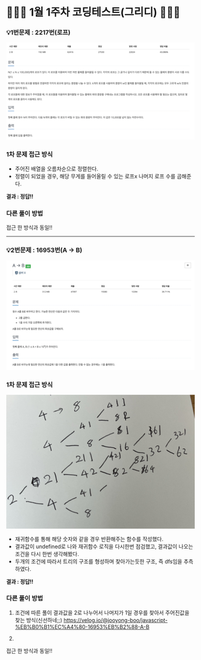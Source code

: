 # 👨🏻‍💻 1월 1주차 코딩테스트(그리디) 👨🏻‍💻

### 💡1번문제 : 2217번(로프)

![2217번 문제](../images//2024년/1월%201주차//2217문제.png)

### 1차 문제 접근 방식

- 주어진 배열을 오름차순으로 정렬한다.
- 정렬이 되었을 경우, 해당 무게를 들어올릴 수 있는 로프x 나머지 로프 수를 곱해준다.

**결과 : 정답!!**

### 다른 풀이 방법

접근 한 방식과 동일!!

<hr>

### 💡2번문제 : 16953번(A → B)

![16953번 문제](../images//2024년/1월%201주차//16953문제.png)

### 1차 문제 접근 방식

![16953번 접근방법](../images//2024년/1월%201주차//116953문제_풀이.png)

- 재귀함수를 통해 해당 숫자와 같을 경우 반환해주는 함수를 작성했다.
- 결과값이 undefined로 나와 재귀함수 로직을 다시한번 점검했고, 결과값이 나오는 조건을 다시 한번 생각해봤다.
- 두개의 조건에 따라서 트리의 구조를 형성하며 찾아가는듯한 구조, 즉 dfs임을 추측하였다.

**결과 : 정답!!**

### 다른 풀이 방법

1. 조건에 따른 풀이
   결과값을 2로 나누어서 나머지가 1일 경우를 찾아서 주어진값을 찾는 방식(신선하네;;)
   https://velog.io/@jooyong-boo/javascript-%EB%B0%B1%EC%A4%80-16953%EB%B2%88-A-B

2.

접근 한 방식과 동일!!
